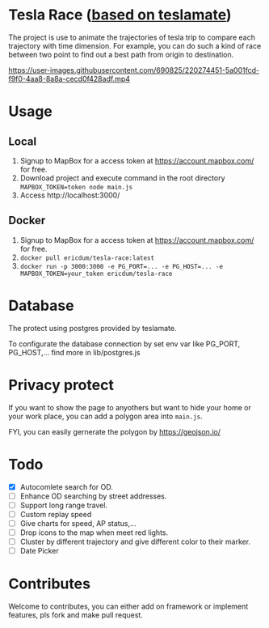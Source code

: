 # Tesla Race ([based on teslamate](https://github.com/adriankumpf/teslamate))

The project is use to animate the trajectories of tesla trip to compare each trajectory with time dimension. For example, you can do such a kind of race between two point to find out a best path from origin to destination.

https://user-images.githubusercontent.com/690825/220274451-5a001fcd-f9f0-4aa8-8a8a-cecd0f428adf.mp4

# Usage

## Local
1. Signup to MapBox for a access token at https://account.mapbox.com/ for free.
1. Download project and execute command in the root directory
`MAPBOX_TOKEN=token node main.js`
1. Access http://localhost:3000/

## Docker
1. Signup to MapBox for a access token at https://account.mapbox.com/ for free.
2. `docker pull ericdum/tesla-race:latest`
3. `docker run -p 3000:3000 -e PG_PORT=... -e PG_HOST=... -e MAPBOX_TOKEN=your_token ericdum/tesla-race`

# Database

The protect using postgres provided by teslamate.

To configurate the database connection by set env var like PG_PORT, PG_HOST,... find more in lib/postgres.js

# Privacy protect

If you want to show the page to anyothers but want to hide your home or your work place, you can add a polygon area into `main.js`.

FYI, you can easily gernerate the polygon by https://geojson.io/

# Todo
- [x] Autocomlete search for OD.
- [ ] Enhance OD searching by street addresses.
- [ ] Support long range travel.
- [ ] Custom replay speed
- [ ] Give charts for speed, AP status,...
- [ ] Drop icons to the map when meet red lights.
- [ ] Cluster by different trajectory and give different color to their marker.
- [ ] Date Picker

# Contributes
Welcome to contributes, you can either add on framework or implement features, pls fork and make pull request. 
